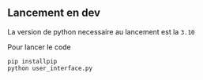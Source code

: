 ## Lancement en dev

La version de python necessaire au lancement est la `3.10`

Pour lancer le code

```shell
pip installpip
python user_interface.py
```

##
